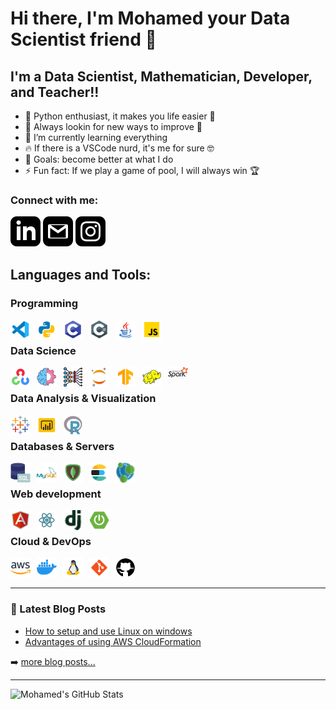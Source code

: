 # Hi there, I'm Mohamed your Data Scientist friend 👋 


## I'm a Data Scientist, Mathematician, Developer, and Teacher!!

- 🐍 Python enthusiast, it makes you life easier 🤣
- 🔭 Always lookin for new ways to improve 🚀 
- 🌱 I’m currently learning everything 
- 🔥 If there is a VSCode nurd, it's me for sure 🤓
- 🥅 Goals: become better at what I do
- ⚡ Fun fact: If we play a game of pool, I will always win 🏆
### Connect with me:
[![](svg/linkedin.svg)](https://www.linkedin.com/in/mohamedbenzarti/)
[![](svg/gmail.svg)](mailto:albenzarti.mohamed@gmail.com)
[![](svg/instagram.svg)](https://www.instagram.com/mohamed_benzarti/)


## Languages and Tools:
### Programming
<img align="left" width="32px" src="png/vscode.png" style="padding-right:10px;" />
<img align="left" width="32px" src="png/python.png" style="padding-right:10px;" />
<img align="left" width="32px" src="png/c.png" style="padding-right:10px;" />
<img align="left" width="32px" src="png/csharp.png" style="padding-right:10px;" />
<img align="left" width="32px" src="png/java.png" style="padding-right:10px;" />
<img align="left" width="32px" src="png/javascript.png" style="padding-right:10px;" />
<br/>

### Data Science

<img align="left" width="32px" src="png/opencv.png" style="padding-right:10px;" />
<img align="left" width="32px" src="png/ml.png" style="padding-right:10px;" />
<img align="left" width="32px" src="png/dl.png" style="padding-right:10px;" />
<img align="left" width="32px" src="png/jupyter.png" style="padding-right:10px;" />
<img align="left" width="32px" src="png/tensorflow.png" style="padding-right:10px;" />
<img align="left" width="32px" src="png/hadoop.png" style="padding-right:10px;" />
<img align="left" width="32px" src="png/spark.png" style="padding-right:10px;" />
<br/>

### Data Analysis & Visualization
<img align="left" width="32px" src="png/tableau.png" style="padding-right:10px;" />
<img align="left" width="32px" src="png/powerbi.png" style="padding-right:10px;" />
<img align="left" width="32px" src="png/r.png" style="padding-right:10px;" />
<br/>

### Databases & Servers
<img align="left" width="32px" src="png/sql.png" style="padding-right:10px;" />
<img align="left" width="32px" src="png/mysql.png" style="padding-right:10px;" />
<img align="left" width="32px" src="png/mongodb.png" style="padding-right:10px;" />
<img align="left" width="32px" src="png/elastic.png" style="padding-right:10px;" />
<img align="left" width="32px" src="png/neo4j.png" style="padding-right:10px;" />
<br/>

### Web development
<img align="left" width="32px" src="png/angular.png" style="padding-right:10px;" />
<img align="left" width="32px" src="png/react.png" style="padding-right:10px;" />
<img align="left" width="32px" src="png/django.png" style="padding-right:10px;" />
<img align="left" width="32px" src="png/spring.png" style="padding-right:10px;" />
<br/>

### Cloud & DevOps
<img align="left" width="32px" src="png/aws.png" style="padding-right:10px;" />
<img align="left" width="32px" src="png/docker.png" style="padding-right:10px;" />
<img align="left" width="32px" src="png/linux.png" style="padding-right:10px;" />
<img align="left" width="32px" src="png/git.png" style="padding-right:10px;" />
<img align="left" width="32px" src="png/github.png" style="padding-right:10px;" />


<br />
<br />

---

### 📕 Latest Blog Posts

<!-- BLOG-POST-LIST:START -->
- [How to setup and use Linux on windows](https://www.linkedin.com/pulse/windows-linux-both-mohamed-benzarti)
- [Advantages of using AWS CloudFormation](https://www.linkedin.com/pulse/topic-aws-cloudformation-mohamed-benzarti)
<!-- BLOG-POST-LIST:END -->

➡️ [more blog posts...](https://www.linkedin.com/in/mohamedbenzarti/)

---

  <img align="left" alt="Mohamed's GitHub Stats" src="https://github-readme-stats.vercel.app/api?username=MedBENZARTI&show_icons=true&hide_border=false&title_color=ff652f&icon_color=FFE400&bg_color=09131B&text_color=ffffff&border_color=0c1a25" />


